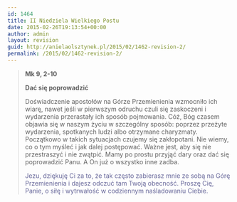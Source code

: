 ```yaml
---
id: 1464
title: II Niedziela Wielkiego Postu
date: 2015-02-26T19:13:54+00:00
author: admin
layout: revision
guid: http://anielaolsztynek.pl/2015/02/1462-revision-2/
permalink: /2015/02/1462-revision-2/
---
```

> **Mk 9, 2-10**
> 
> **Dać się poprowadzić**
> 
> Doświadczenie apostołów na Górze Przemienienia wzmocniło ich wiarę, nawet jeśli w pierwszym odruchu czuli się zaskoczeni i wydarzenia przerastały ich sposób pojmowania. Cóż, Bóg czasem objawia się w naszym życiu w szczególny sposób: poprzez przeżyte wydarzenia, spotkanych ludzi albo otrzymane charyzmaty. Początkowo w takich sytuacjach czujemy się zakłopotani. Nie wiemy, co o tym myśleć i jak dalej postępować. Ważne jest, aby się nie przestraszyć i nie zwątpić. Mamy po prostu przyjąć dary oraz dać się poprowadzić Panu. A On już o wszystko inne zadba.
> 
> <span style="color: #666699;">Jezu, dziękuję Ci za to, że tak często zabierasz mnie ze sobą na Górę Przemienienia i dajesz odczuć tam Twoją obecność. Proszę Cię, Panie, o siłę i wytrwałość w codziennym naśladowaniu Ciebie.</span>